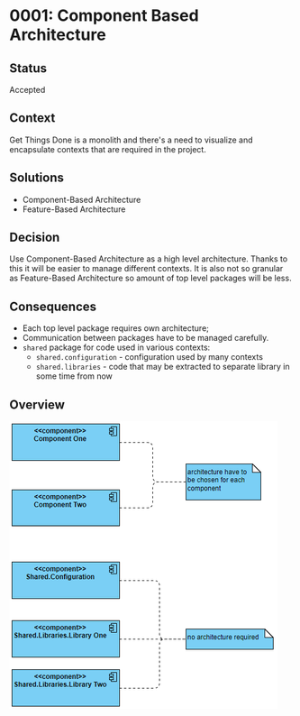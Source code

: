 # 0001: Component Based Architecture

## Status
Accepted

## Context
Get Things Done is a monolith and there's a need to visualize and encapsulate contexts 
that are required in the project.

## Solutions
- Component-Based Architecture
- Feature-Based Architecture

## Decision
Use Component-Based Architecture as a high level architecture. Thanks to this it will be 
easier to manage different contexts. It is also not so granular as Feature-Based Architecture 
so amount of top level packages will be less.

## Consequences
- Each top level package requires own architecture;
- Communication between packages have to be managed carefully.  
- `shared` package for code used in various contexts:
  - `shared.configuration` - configuration used by many contexts
  - `shared.libraries` - code that may be extracted to separate library in some time from now

## Overview
![Component-Based Architecture](./pictures/0001-component-based-architecture.png)

